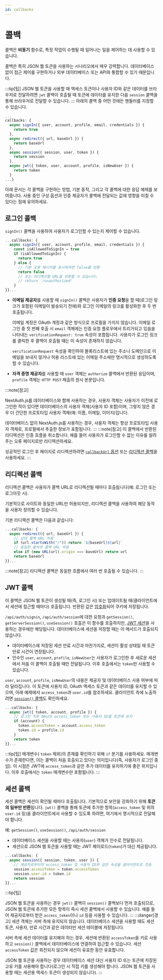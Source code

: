 ```yaml
---
id: callbacks
---
```

# 콜백

콜백은 **비동기** 함수로, 특정 작업이 수행될 때 일어나는 일을 제어하는 데 사용할 수 있습니다.

콜백은 특히 JSON 웹 토큰을 사용하는 시나리오에서 매우 강력합니다. 데이터베이스 없이 접근 제어를 구현하거나 외부 데이터베이스 또는 API와 통합할 수 있기 때문입니다.

:::tip[팁]
JSON 웹 토큰을 사용할 때 액세스 토큰이나 사용자 ID와 같은 데이터를 브라우저로 전달하려면 `jwt` 콜백이 호출될 때 토큰에 데이터를 유지한 다음 `session` 콜백을 통해 브라우저로 전달할 수 있습니다.
:::
아래의 콜백 중 어떤 것에든 핸들러를 지정할 수 있습니다.

```javascript title="pages/api/auth/[...nextauth].js"
...  
callbacks: {    
  async signIn({ user, account, profile, email, credentials }) {      
    return true    
  },    
  async redirect({ url, baseUrl }) {      
    return baseUrl    
  },    
  async session({ session, user, token }) {      
    return session    
  },    
  async jwt({ token, user, account, profile, isNewUser }) {      
    return token    
  }
...}
```

아래 문서는 각 콜백을 구현하는 방법, 기본 동작, 그리고 각 콜백에 대한 응답 예제를 보여줍니다. 사용 중인 구성 옵션과 인증 제공자가 콜백에 전달되는 값에 영향을 미칠 수 있다는 점에 유의하세요.

## 로그인 콜백[](https://nextauth-ko.wsbox.pw/docs/configuration/callbacks#sign-in-callback "헤딩으로 직접 링크")

`signIn()` 콜백을 사용하여 사용자가 로그인할 수 있는지 제어할 수 있습니다.


```javascript title="pages/api/auth/[...nextauth].js"
...callbacks: {  
  async signIn({ user, account, profile, email, credentials }) {    
    const isAllowedToSignIn = true    
    if (isAllowedToSignIn) {      
      return true    
    } else {      
      // 기본 오류 메시지를 표시하려면 false를 반환
      return false      
      // 또는 리디렉션할 URL을 반환할 수 있습니다:
      // return '/unauthorized'    
    }  
}}...
```

- **이메일 제공자**를 사용할 때 `signIn()` 콜백은 사용자가 **인증 요청**을 할 때(로그인 링크가 포함된 이메일이 발송되기 전에)와 로그인 이메일의 링크를 활성화한 후 두 번 호출됩니다.
  
  이메일 계정은 OAuth 계정과 같은 방식으로 프로필을 가지지 않습니다. 이메일 로그인 중 첫 번째 호출 시 `email` 객체에는 인증 요청 플로우에서 트리거되고 있음을 나타내는 `verificationRequest: true` 속성이 포함됩니다. 사용자가 로그인 링크를 클릭한 후 콜백이 호출될 때는 이 속성이 존재하지 않습니다.
  
  `verificationRequest` 속성을 확인하여 블록리스트에 있는 주소나 도메인으로 이메일을 보내지 않거나 허용 리스트에 있는 이메일 주소에만 명시적으로 생성하도록 할 수 있습니다.

- **자격 증명 제공자**를 사용할 때 `user` 객체는 `authorize` 콜백에서 반환된 응답이며, `profile` 객체는 `HTTP POST` 제출의 원시 본문입니다.

:::note[참고]

NextAuth.js를 데이터베이스와 함께 사용하는 경우, 사용자 객체는 사용자가 이전에 로그인한 적이 있다면 데이터베이스의 사용자 객체(사용자 ID 포함)이며, 그렇지 않은 경우 더 간단한 프로토타입 사용자 객체(예: 이름, 이메일, 이미지)입니다.

데이터베이스 없이 NextAuth.js를 사용하는 경우, 사용자 객체는 항상 프로토타입 사용자 객체로, 프로필에서 추출한 정보가 포함됩니다.
:::
:::note[참고]
이 콜백에서 반환된 리디렉션은 인증 흐름을 취소합니다. 예를 들어 사용자가 로그인할 수 없는 이유를 알려주는 오류 페이지로만 리디렉션하세요.

성공적인 로그인 후 페이지로 리디렉션하려면 [`callbackUrl` 옵션](https://nextauth-ko.wsbox.pw/docs/getting-started/client#specifying-a-callbackurl) 또는 [리디렉션 콜백](https://nextauth-ko.wsbox.pw/docs/configuration/callbacks#redirect-callback)을 사용하세요.
:::
## 리디렉션 콜백[](https://nextauth-ko.wsbox.pw/docs/configuration/callbacks#redirect-callback "헤딩으로 직접 링크")

리디렉션 콜백은 사용자가 콜백 URL로 리디렉션될 때마다 호출됩니다(예: 로그인 또는 로그아웃 시).

기본적으로 사이트와 동일한 URL만 허용되지만, 리디렉션 콜백을 사용하여 해당 동작을 사용자 정의할 수 있습니다.

기본 리디렉션 콜백은 다음과 같습니다:

```javascript title="pages/api/auth/[...nextauth].js"
...callbacks: {  
  async redirect({ url, baseUrl }) {    
    // 상대 콜백 URL 허용    
    if (url.startsWith("/")) return `${baseUrl}${url}`    
    // 동일한 출처의 콜백 URL 허용    
    else if (new URL(url).origin === baseUrl) return url    
    return baseUrl  
}}...
```

:::note[참고]
리디렉션 콜백은 동일한 흐름에서 여러 번 호출될 수 있습니다.
:::
## JWT 콜백[](https://nextauth-ko.wsbox.pw/docs/configuration/callbacks#jwt-callback "헤딩으로 직접 링크")

이 콜백은 JSON 웹 토큰이 생성될 때(즉, 로그인 시) 또는 업데이트될 때(클라이언트에서 세션에 접근할 때마다) 호출됩니다. 반환된 값은 [암호화](https://nextauth-ko.wsbox.pw/docs/configuration/options#jwt)되어 쿠키에 저장됩니다.

`/api/auth/signin`, `/api/auth/session`에 대한 요청과 `getSession()`, `getServerSession()`, `useSession()` 호출은 이 함수를 호출하지만, [JWT 세션](https://nextauth-ko.wsbox.pw/docs/configuration/options#session)을 사용하는 경우에만 해당됩니다. 데이터베이스에 세션을 저장할 때는 이 메서드가 호출되지 않습니다.

- 데이터베이스에 저장된 세션 만료 시간과 마찬가지로, 세션이 활성 상태일 때 토큰 만료 시간이 연장됩니다.
- 인수인 `user`, `account`, `profile`, `isNewUser`는 사용자가 로그인한 후 새로운 세션에서 처음 이 콜백이 호출될 때만 전달됩니다. 이후 호출에서는 `token`만 사용할 수 있습니다.

`user`, `account`, `profile`, `isNewUser`의 내용은 제공자 및 데이터베이스 사용 여부에 따라 달라집니다. 이 토큰에 사용자 ID, OAuth 액세스 토큰과 같은 데이터를 유지할 수 있으며, 아래 예제에서 `access_token`과 `user.id`를 참조하세요. 클라이언트 측에 노출하려면 [`session()` 콜백](https://nextauth-ko.wsbox.pw/docs/configuration/callbacks#session-callback)도 확인하세요.

```javascript title="pages/api/auth/[...nextauth].js"
...callbacks: {  
  async jwt({ token, account, profile }) {    
    // 로그인 직후 OAuth access_token 또는 사용자 ID를 토큰에 유지    
    if (account) {      
      token.accessToken = account.access_token      
      token.id = profile.id    
    }    
    return token  
}}...
```

:::tip[팁]
매개변수( `token` 제외)의 존재를 확인하기 위해 `if` 분기를 사용하세요. 매개변수가 존재한다면, 이는 콜백이 처음 호출되고 있다는 의미입니다(즉, 사용자가 로그인 중임). 이 시점은 JWT에 `access_token`과 같은 추가 데이터를 유지하기에 좋은 위치입니다. 이후 호출에서는 `token` 매개변수만 포함됩니다.
:::

## 세션 콜백[](https://nextauth-ko.wsbox.pw/docs/configuration/callbacks#session-callback "헤딩으로 직접 링크")

세션 콜백은 세션이 확인될 때마다 호출됩니다. 기본적으로 보안을 강화하기 위해 **토큰의 일부만 반환**됩니다. `jwt()` 콜백을 통해 토큰에 추가한 항목(`access_token` 및 위의 `user.id` 등)을 클라이언트에서 사용할 수 있도록 하려면, 여기에서 명시적으로 전달해야 합니다.

예: `getSession()`, `useSession()`, `/api/auth/session`

- 데이터베이스 세션을 사용할 때는 사용자(`user`) 객체가 인수로 전달됩니다.
- 세션으로 JSON 웹 토큰을 사용할 때는 JWT 페이로드(`token`)가 대신 제공됩니다.

```javascript title="pages/api/auth/[...nextauth].js"
...callbacks: {  
  async session({ session, token, user }) {    
    // 제공자로부터의 access_token 및 사용자 ID와 같은 속성을 클라이언트로 전송    
    session.accessToken = token.accessToken    
    session.user.id = token.id        
    return session  
}}...
```

:::tip[팁]

JSON 웹 토큰을 사용하는 경우 `jwt()` 콜백이 `session()` 콜백보다 먼저 호출되므로, JSON 웹 토큰에 추가한 모든 항목이 즉시 세션 콜백에서 사용할 수 있습니다. 예를 들어 제공자로부터 받은 `access_token`이나 `id` 등을 사용할 수 있습니다.
:::
:::danger[경고]
세션 객체는 서버 측에 유지되지 않습니다. 데이터베이스 세션을 사용할 때도 세션 토큰, 사용자, 만료 시간과 같은 데이터만 세션 테이블에 저장됩니다.

서버 측에 세션 데이터를 유지해야 하는 경우, 세션에 반환된 `accessToken`을 키로 사용하고 `session()` 콜백에서 데이터베이스에 연결하여 접근할 수 있습니다. 세션 `accessToken` 값은 회전되지 않으며 세션이 유효한 동안 유효합니다.

JSON 웹 토큰을 사용하는 경우 데이터베이스 세션 대신 사용자 ID 또는 토큰에 저장된 고유 키를 사용해야 합니다(로그인 시 직접 키를 생성해야 합니다. JSON 웹 토큰을 사용할 때는 세션용 액세스 토큰이 생성되지 않습니다).
:::